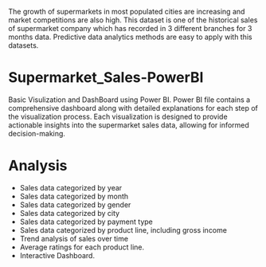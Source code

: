 The growth of supermarkets in most populated cities are increasing and market competitions are also high. This dataset is one of the historical sales of supermarket company which has recorded in 3 different branches for 3 months data. Predictive data analytics methods are easy to apply with this datasets.

# Supermarket_Sales-PowerBI
Basic Visulization and DashBoard using Power BI.
Power BI file contains a comprehensive dashboard along with detailed explanations for each step of the visualization process. Each visualization is designed to provide actionable insights into the supermarket sales data, allowing for informed decision-making.

# Analysis
- Sales data categorized by year
- Sales data categorized by month
- Sales data categorized by gender
- Sales data categorized by city
- Sales data categorized by payment type
- Sales data categorized by product line, including gross income
- Trend analysis of sales over time
- Average ratings for each product line.
- Interactive Dashboard.
